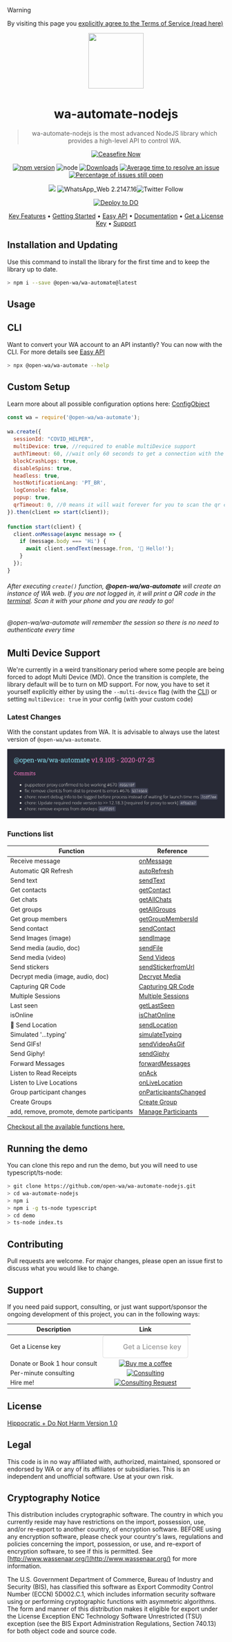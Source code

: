 > [!WARNING]  
> By visiting this page you [explicitly agree to the Terms of Service (read here)](https://github.com/open-wa/wa-automate-nodejs/blob/master/tos.md)

<div align="center">
<img src="https://raw.githubusercontent.com/open-wa/wa-automate-nodejs/master/resources/hotfix-logo.png" width="128" height="128"/>

# wa-automate-nodejs

> wa-automate-nodejs is the most advanced NodeJS library which provides a high-level API to control WA.
>
>

[![Ceasefire Now](https://badge.techforpalestine.org/ceasefire-now)](https://techforpalestine.org/learn-more)

[![npm version](https://img.shields.io/npm/v/@open-wa/wa-automate.svg?color=green)](https://www.npmjs.com/package/@open-wa/wa-automate)
![node](https://img.shields.io/node/v/@open-wa/wa-automate)
[![Downloads](https://img.shields.io/npm/dm/@open-wa/wa-automate.svg)](https://www.npmjs.com/package/@open-wa/wa-automate)
[![Average time to resolve an issue](http://isitmaintained.com/badge/resolution/open-wa/wa-automate-nodejs.svg)](http://isitmaintained.com/project/open-wa/wa-automate-nodejs "Average time to resolve an issue")
[![Percentage of issues still open](http://isitmaintained.com/badge/open/open-wa/wa-automate-nodejs.svg)](http://isitmaintained.com/project/open-wa/wa-automate-nodejs "Percentage of issues still open")

<a href="https://discord.gg/dnpp72a"><img src="https://img.shields.io/discord/661438166758195211?color=blueviolet&label=discord&style=flat" /></a> ![WhatsApp_Web 2.2147.16](https://img.shields.io/badge/WhatsApp_Web-2.2147.16-brightgreen.svg)<img alt="Twitter Follow" src="https://img.shields.io/twitter/follow/openwadev?label=Follow%20%40openwadev%20for%20updates&logo=twitter&style=social"/>

<a href="https://cloud.digitalocean.com/apps/new?repo=https%3A%2F%2Fgithub.com%2Fopen-wa%2Fwa-automate-docker%2Ftree%2Fmaster&refcode%3D4b093f6ecd3a&utm_campaign=Referral_Invite&utm_medium=Referral_Program&utm_source=badge">
 <img style="max-height:200px" src="https://raw.githubusercontent.com/open-wa/wa-automate-deploy-heroku/main/assets/do_deploy.png" alt="Deploy to DO"/>
</a>


<p align="center">
  <a href="#functions-list">Key Features</a> •
  <a href="https://docs.openwa.dev/docs/get-started/installation">Getting Started</a> •
  <a href="https://docs.openwa.dev/docs/get-started/quick-run">Easy API</a> •
  <a href="https://docs.openwa.dev/docs/api/classes/api_Client.Client">Documentation</a> •
  <a href="https://openwa.page.link/key">Get a License Key</a> •
  <a href="#support">Support</a>
</p>

</div>

## Installation and Updating

Use this command to install the library for the first time and to keep the library up to date.

```bash
> npm i --save @open-wa/wa-automate@latest
```

## Usage

## CLI

Want to convert your WA account to an API instantly? You can now with the CLI. For more details see [Easy API](https://docs.openwa.dev/pages/Getting%20Started/quick-run.html)

```bash
> npx @open-wa/wa-automate --help
```

## Custom Setup

Learn more about all possible configuration options here: [ConfigObject](https://docs.openwa.dev/interfaces/api_model_config.ConfigObject.html)

```javascript
const wa = require('@open-wa/wa-automate');

wa.create({
  sessionId: "COVID_HELPER",
  multiDevice: true, //required to enable multiDevice support
  authTimeout: 60, //wait only 60 seconds to get a connection with the host account device
  blockCrashLogs: true,
  disableSpins: true,
  headless: true,
  hostNotificationLang: 'PT_BR',
  logConsole: false,
  popup: true,
  qrTimeout: 0, //0 means it will wait forever for you to scan the qr code
}).then(client => start(client));

function start(client) {
  client.onMessage(async message => {
    if (message.body === 'Hi') {
      await client.sendText(message.from, '👋 Hello!');
    }
  });
}

```

###### After executing `create()` function, **@open-wa/wa-automate** will create an instance of WA web. If you are not logged in, it will print a QR code in the [terminal](https://i.imgur.com/g8QvERI.png). Scan it with your phone and you are ready to go!

###### @open-wa/wa-automate will remember the session so there is no need to authenticate every time


## Multi Device Support

We're currently in a weird transitionary period where some people are being forced to adopt Multi Device (MD). Once the transition is complete, the library default will be to turn on MD support. For now, you have to set it yourself explicitly either by using the `--multi-device` flag (with the [CLI](#CLI)) or setting `multiDevice: true` in your config (with your custom code)

### Latest Changes

With the constant updates from WA. It is advisable to always use the latest version of `@open-wa/wa-automate`.

   <div align="center">
   <img src="https://raw.githubusercontent.com/open-wa/wa-automate-nodejs/master/release.png"/>
   </div>

### Functions list

| Function                          | Reference |
| --------------------------------- | ----------- |
| Receive message                   | [onMessage](https://docs.openwa.dev/classes/api_Client.Client.html#onMessage)
| Automatic QR Refresh              | [autoRefresh](https://docs.openwa.dev/classes/api_Client.Client.html#autoRefresh)
| Send text                         | [sendText](https://docs.openwa.dev/classes/api_Client.Client.html#sendText)
| Get contacts                      | [getContact](https://docs.openwa.dev/classes/api_Client.Client.html#getContact)
| Get chats                         | [getAllChats](https://docs.openwa.dev/classes/api_Client.Client.html#getAllChats)
| Get groups                        | [getAllGroups](https://docs.openwa.dev/classes/api_Client.Client.html#getAllGroups)
| Get group members                 | [getGroupMembersId](https://docs.openwa.dev/classes/api_Client.Client.html#getGroupMembersId)
| Send contact                      | [sendContact](https://docs.openwa.dev/classes/api_Client.Client.html#sendContact)
| Send Images (image)              | [sendImage](https://docs.openwa.dev/classes/api_Client.Client.html#sendImage)
| Send media (audio, doc) | [sendFile](https://docs.openwa.dev/classes/api_Client.Client.html#sendFile)
| Send media (video)  | [Send Videos](https://docs.openwa.dev/pages/How%20to/send-files/send-videos.html)
| Send stickers                     | [sendStickerfromUrl](https://docs.openwa.dev/classes/api_Client.Client.html#sendStickerFromuUrl)
| Decrypt media (image, audio, doc) | [Decrypt Media](https://docs.openwa.dev/pages/How%20to/decrypt-media.html)
| Capturing QR Code                 | [Capturing QR Code](https://docs.openwa.dev/pages/The%20Client/launch-events/capture-qr.html)
| Multiple Sessions                 | [Multiple Sessions](https://docs.openwa.dev/pages/The%20Client/the-client/multiple-sessions.html)
| Last seen      | [getLastSeen](https://docs.openwa.dev/classes/api_Client.Client.html#getLastSeen)
| isOnline      | [isChatOnline](https://docs.openwa.dev/classes/api_Client.Client.html#isChatOnline)
| 📍 Send Location      | [sendLocation](https://docs.openwa.dev/classes/api_Client.Client.html#sendLocation)
| Simulated '...typing'             | [simulateTyping](https://docs.openwa.dev/classes/api_Client.Client.html#simulateTyping)
| Send GIFs!                       | [sendVideoAsGif](https://docs.openwa.dev/classes/api_Client.Client.html#sendVideoAsGif)
| Send Giphy!                       | [sendGiphy](https://docs.openwa.dev/classes/api_Client.Client.html#sendGiphy)
| Forward Messages                  | [forwardMessages](https://docs.openwa.dev/classes/api_Client.Client.html#forwardMessages)
| Listen to Read Receipts           | [onAck](https://docs.openwa.dev/classes/api_Client.Client.html#onAck)
| Listen to Live Locations           | [onLiveLocation](https://docs.openwa.dev/classes/api_Client.Client.html#onLiveLocation)
| Group participant changes         | [onParticipantsChanged](https://docs.openwa.dev/classes/api_Client.Client.html#onParticipantsChanged)
| Create Groups         | [Create Group](https://docs.openwa.dev/pages/How%20to/groups.html#create-a-group)
| add, remove, promote, demote participants        | [Manage Participants](https://docs.openwa.dev/pages/How%20to/groups/manage-participants.html)

[Checkout all the available functions here.](https://docs.openwa.dev/classes/api_Client.Client.html)

## Running the demo

You can clone this repo and run the demo, but you will need to use typescript/ts-node:

```bash
> git clone https://github.com/open-wa/wa-automate-nodejs.git
> cd wa-automate-nodejs
> npm i
> npm i -g ts-node typescript
> cd demo
> ts-node index.ts
```

## Contributing

Pull requests are welcome. For major changes, please open an issue first to discuss what you would like to change.

## Support

If you need paid support, consulting, or just want support/sponsor the ongoing development of this project, you can in the following ways:

|Description | Link |
|-	|:-:|
| Get a License key | <a class="gumroad-button" href="https://gum.co/BTMt?wanted=true" target="_blank" data-gumroad-single-product="true" style='background-color: white !important;background-image: url(https://gumroad.com/button/button_bar.jpg) !important;background-repeat: repeat-x !important;border-radius: 4px !important;box-shadow: rgba(0, 0, 0, 0.4) 0 0 2px !important;color: #999 !important;display: inline-block !important;font-family: -apple-system, ".SFNSDisplay-Regular", "Helvetica Neue", Helvetica, Arial, sans-serif !important;font-size: 16px !important;font-style: normal !important;font-weight: 500 !important;line-height: 50px !important;padding: 0 15px !important;text-shadow: none !important;text-decoration: none !important;'><span class="gumroad-button-logo" style='background-image: url(https://gumroad.com/button/button_logo.png) !important;background-size: cover !important;height: 17px !important;width: 16px !important;display: inline-block !important;margin-bottom: -3px !important;margin-right: 15px !important;'></span>Get a License key</a>
| Donate or Book 1 hour consult | [![Buy me a coffee][buymeacoffee-shield]][buymeacoffee]
| Per-minute consulting |   <a href="http://otechie.com/smashah"><img src="https://api.otechie.com/consultancy/smashah/badge.svg" alt="Consulting"/></a>
| Hire me! | [![Consulting Request][consult-shield]][consult]

## License

[Hippocratic + Do Not Harm Version 1.0](https://github.com/open-wa/wa-automate-nodejs/blob/master/LICENSE.md)

## Legal

This code is in no way affiliated with, authorized, maintained, sponsored or endorsed by WA or any of its affiliates or subsidiaries. This is an independent and unofficial software. Use at your own risk.

## Cryptography Notice

This distribution includes cryptographic software. The country in which you currently reside may have restrictions on the import, possession, use, and/or re-export to another country, of encryption software. BEFORE using any encryption software, please check your country's laws, regulations and policies concerning the import, possession, or use, and re-export of encryption software, to see if this is permitted. See [http://www.wassenaar.org/](http://www.wassenaar.org/) for more information.

The U.S. Government Department of Commerce, Bureau of Industry and Security (BIS), has classified this software as Export Commodity Control Number (ECCN) 5D002.C.1, which includes information security software using or performing cryptographic functions with asymmetric algorithms. The form and manner of this distribution makes it eligible for export under the License Exception ENC Technology Software Unrestricted (TSU) exception (see the BIS Export Administration Regulations, Section 740.13) for both object code and source code.

[buymeacoffee-shield]: https://www.buymeacoffee.com/assets/img/guidelines/download-assets-sm-2.svg
[buymeacoffee]: https://www.buymeacoffee.com/smashah
[consult-shield]: https://img.shields.io/badge/Require%20Paid%20Support%20or%20Consulting%3F-Click%20Here-blue?style=for-the-badge&logo=paypal
[consult]: mailto:shah@openwa.dev?subject=WhatsApp%20Consulting
